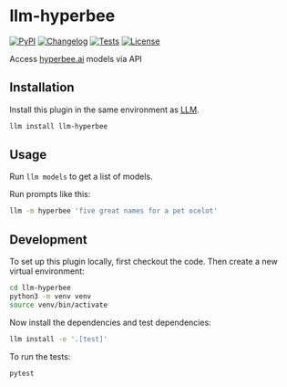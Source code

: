 # llm-hyperbee

[![PyPI](https://img.shields.io/pypi/v/llm-fireworks.svg)](https://pypi.org/project/llm-hyperbee/)
[![Changelog](https://img.shields.io/github/v/release/HyperbeeAI/llm-hyperbee?include_prereleases&label=changelog)](https://github.com/HyperbeeAI/llm-hyperbee/releases)
[![Tests](https://github.com/HyperbeeAI/llm-hyperbee/actions/workflows/test.yml/badge.svg)](https://github.com/HyperbeeAI/llm-hyperbee/actions/workflows/test.yml)
[![License](https://img.shields.io/badge/license-Apache%202.0-blue.svg)](https://github.com/HyperbeeAI/llm-hyperbee/blob/main/LICENSE)

Access [hyperbee.ai](https://www.hyperbee.ai/) models via API

## Installation

Install this plugin in the same environment as [LLM](https://llm.datasette.io/).
```bash
llm install llm-hyperbee
```
## Usage

Run `llm models` to get a list of models.

Run prompts like this:
```bash
llm -m hyperbee 'five great names for a pet ocelot'
```

## Development

To set up this plugin locally, first checkout the code. Then create a new virtual environment:
```bash
cd llm-hyperbee
python3 -m venv venv
source venv/bin/activate
```
Now install the dependencies and test dependencies:
```bash
llm install -e '.[test]'
```
To run the tests:
```bash
pytest
```
